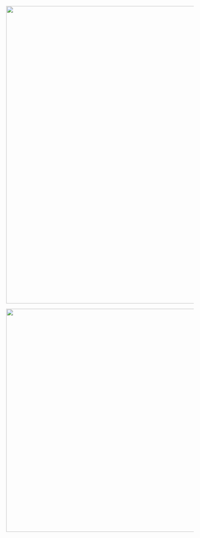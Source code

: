 <p align="center"><img src= "https://user-images.githubusercontent.com/66701331/235331314-5e1213c4-9723-4297-8d9e-8e5f6db7c0eb.png" width="800" height="800" ></p>

<p align="center"><img src= "https://user-images.githubusercontent.com/66701331/235330771-5fd7510f-15db-4ecd-9108-f039b6525c5d.png" width="800" height="600" ></p>

